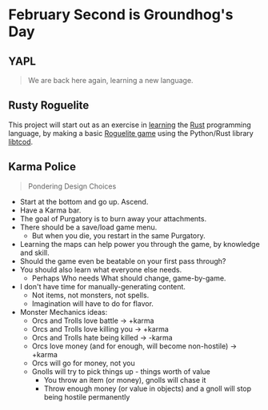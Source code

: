 # February Second is Groundhog's Day

## YAPL

> We are back here again, learning a new language.


## Rusty Roguelite

This project will start out as an exercise in [learning](https://www.rust-lang.org/learn/) the [Rust](https://doc.rust-lang.org/book/title-page.html) programming language, by making a basic [Roguelite
game](https://tomassedovic.github.io/roguelike-tutorial/) using the Python/Rust library [libtcod](https://github.com/libtcod/libtcod).


## Karma Police

> Pondering Design Choices

* Start at the bottom and go up. Ascend.
* Have a Karma bar.
* The goal of Purgatory is to burn away your attachments.
* There should be a save/load game menu.
  * But when you die, you restart in the same Purgatory.
* Learning the maps can help power you through the game, by knowledge and skill.
* Should the game even be beatable on your first pass through?
* You should also learn what everyone else needs.
  * Perhaps Who needs What should change, game-by-game.
* I don't have time for manually-generating content.
  * Not items, not monsters, not spells.
  * Imagination will have to do for flavor.
* Monster Mechanics ideas:
  * Orcs and Trolls love battle -> +karma
  * Orcs and Trolls love killing you -> +karma
  * Orcs and Trolls hate being killed -> -karma
  * Orcs love money (and for enough, will become non-hostile) -> +karma
  * Orcs will go for money, not you
  * Gnolls will try to pick things up - things worth of value
    * You throw an item (or money), gnolls will chase it
    * Throw enough money (or value in objects) and a gnoll will stop being hostile permanently
